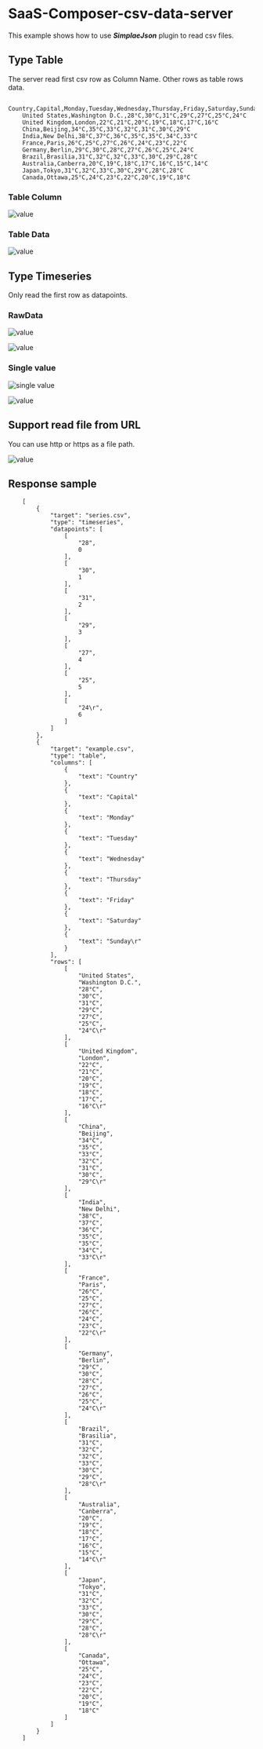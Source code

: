 # SaaS-Composer-csv-data-server

This example shows how to use ***SimplaeJson*** plugin to read csv files.  

## Type Table  

The server read first csv row as Column Name. Other rows as table rows data.  

        Country,Capital,Monday,Tuesday,Wednesday,Thursday,Friday,Saturday,Sunday
        United States,Washington D.C.,28°C,30°C,31°C,29°C,27°C,25°C,24°C
        United Kingdom,London,22°C,21°C,20°C,19°C,18°C,17°C,16°C
        China,Beijing,34°C,35°C,33°C,32°C,31°C,30°C,29°C
        India,New Delhi,38°C,37°C,36°C,35°C,35°C,34°C,33°C
        France,Paris,26°C,25°C,27°C,26°C,24°C,23°C,22°C
        Germany,Berlin,29°C,30°C,28°C,27°C,26°C,25°C,24°C
        Brazil,Brasilia,31°C,32°C,32°C,33°C,30°C,29°C,28°C
        Australia,Canberra,20°C,19°C,18°C,17°C,16°C,15°C,14°C
        Japan,Tokyo,31°C,32°C,33°C,30°C,29°C,28°C,28°C
        Canada,Ottawa,25°C,24°C,23°C,22°C,20°C,19°C,18°C

### Table Column   

![value](./readmeImg/03.png)

### Table Data

![value](./readmeImg/02.png)



## Type Timeseries  

Only read the first row as datapoints.  

### RawData  

![value](./readmeImg/04.png)

![value](./readmeImg/05.png)

### Single value  

![single value](./readmeImg/06.png)


![value](./readmeImg/01.png)  

## Support read file from URL  

You can use http or https as a file path.  

![value](./readmeImg/07.png)  


## Response sample  


        [
            {
                "target": "series.csv",
                "type": "timeseries",
                "datapoints": [
                    [
                        "28",
                        0
                    ],
                    [
                        "30",
                        1
                    ],
                    [
                        "31",
                        2
                    ],
                    [
                        "29",
                        3
                    ],
                    [
                        "27",
                        4
                    ],
                    [
                        "25",
                        5
                    ],
                    [
                        "24\r",
                        6
                    ]
                ]
            },
            {
                "target": "example.csv",
                "type": "table",
                "columns": [
                    {
                        "text": "Country"
                    },
                    {
                        "text": "Capital"
                    },
                    {
                        "text": "Monday"
                    },
                    {
                        "text": "Tuesday"
                    },
                    {
                        "text": "Wednesday"
                    },
                    {
                        "text": "Thursday"
                    },
                    {
                        "text": "Friday"
                    },
                    {
                        "text": "Saturday"
                    },
                    {
                        "text": "Sunday\r"
                    }
                ],
                "rows": [
                    [
                        "United States",
                        "Washington D.C.",
                        "28°C",
                        "30°C",
                        "31°C",
                        "29°C",
                        "27°C",
                        "25°C",
                        "24°C\r"
                    ],
                    [
                        "United Kingdom",
                        "London",
                        "22°C",
                        "21°C",
                        "20°C",
                        "19°C",
                        "18°C",
                        "17°C",
                        "16°C\r"
                    ],
                    [
                        "China",
                        "Beijing",
                        "34°C",
                        "35°C",
                        "33°C",
                        "32°C",
                        "31°C",
                        "30°C",
                        "29°C\r"
                    ],
                    [
                        "India",
                        "New Delhi",
                        "38°C",
                        "37°C",
                        "36°C",
                        "35°C",
                        "35°C",
                        "34°C",
                        "33°C\r"
                    ],
                    [
                        "France",
                        "Paris",
                        "26°C",
                        "25°C",
                        "27°C",
                        "26°C",
                        "24°C",
                        "23°C",
                        "22°C\r"
                    ],
                    [
                        "Germany",
                        "Berlin",
                        "29°C",
                        "30°C",
                        "28°C",
                        "27°C",
                        "26°C",
                        "25°C",
                        "24°C\r"
                    ],
                    [
                        "Brazil",
                        "Brasilia",
                        "31°C",
                        "32°C",
                        "32°C",
                        "33°C",
                        "30°C",
                        "29°C",
                        "28°C\r"
                    ],
                    [
                        "Australia",
                        "Canberra",
                        "20°C",
                        "19°C",
                        "18°C",
                        "17°C",
                        "16°C",
                        "15°C",
                        "14°C\r"
                    ],
                    [
                        "Japan",
                        "Tokyo",
                        "31°C",
                        "32°C",
                        "33°C",
                        "30°C",
                        "29°C",
                        "28°C",
                        "28°C\r"
                    ],
                    [
                        "Canada",
                        "Ottawa",
                        "25°C",
                        "24°C",
                        "23°C",
                        "22°C",
                        "20°C",
                        "19°C",
                        "18°C"
                    ]
                ]
            }
        ]